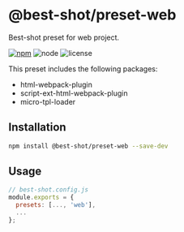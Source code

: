 # @best-shot/preset-web

Best-shot preset for web project.

[npm-url]: https://www.npmjs.com/package/@best-shot/preset-web
[npm-badge]: https://img.shields.io/npm/v/@best-shot/preset-web.svg?style=flat-square&logo=npm
[node-badge]: https://img.shields.io/node/v/@best-shot/preset-web.svg?style=flat-square&colorB=green&logo=node.js

[![npm][npm-badge]][npm-url]
![node][node-badge]
![license](https://img.shields.io/npm/l/@best-shot/preset-web.svg?style=flat-square&colorB=blue&logo=github)

This preset includes the following packages:

- html-webpack-plugin
- script-ext-html-webpack-plugin
- micro-tpl-loader

## Installation

```bash
npm install @best-shot/preset-web --save-dev
```

## Usage

```js
// best-shot.config.js
module.exports = {
  presets: [..., 'web'],
  ...
};
```
